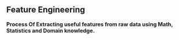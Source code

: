 ## Feature Engineering
**Process Of Extracting useful features from raw data using Math, Statistics and Domain knowledge.**
